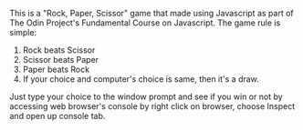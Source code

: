 This is a "Rock, Paper, Scissor" game that made using Javascript as part of The Odin Project's Fundamental Course on Javascript. The game rule is simple:

1. Rock beats Scissor
2. Scissor beats Paper
3. Paper beats Rock
4. If your choice and computer's choice is same, then it's a draw.

Just type your choice to the window prompt and see if you win or not by accessing web browser's console by right click on browser, choose Inspect and open up console tab.
